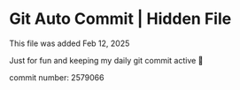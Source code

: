 # Git Auto Commit | Hidden File

This file was added Feb 12, 2025

Just for fun and keeping my daily git commit active 🤪

commit number: 2579066
